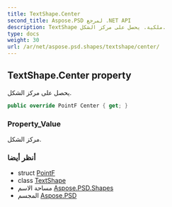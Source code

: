 ```yaml
---
title: TextShape.Center
second_title: Aspose.PSD لمرجع .NET API
description: TextShape ملكية. يحصل على مركز الشكل.
type: docs
weight: 30
url: /ar/net/aspose.psd.shapes/textshape/center/
---
```

## TextShape.Center property

يحصل على مركز الشكل.

```csharp
public override PointF Center { get; }
```

### Property_Value

مركز الشكل.

### أنظر أيضا

* struct [PointF](../../../aspose.psd/pointf/)
* class [TextShape](../)
* مساحة الاسم [Aspose.PSD.Shapes](../../textshape/)
* المجسم [Aspose.PSD](../../../)


